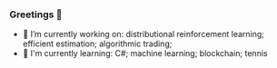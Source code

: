 ### Greetings 👋
- 🔭 I’m currently working on: distributional reinforcement learning; efficient estimation; algorithmic trading;
- 🌱 I'm currently learning: C#; machine learning; blockchain; tennis

